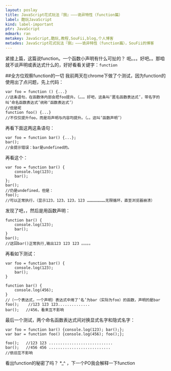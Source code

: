 ```yaml
---
layout: poslay
title: JavaScript花式玩法『捌』———诡异特性（function篇）
label: 酷玩JavaScript
kind: label-important
ptr: JavaScript
mdmark: ran
metakey: JavaScript,酷玩,教程,SouFii,blog,个人博客
metades: JavaScript花式玩法『捌』———诡异特性（function篇），SouFii的博客
---
```


紧接上篇，这篇说function。一个函数小声明有什么可扯的？	
呃。。。好吧。。那咱就不谈声明或表达式什么的，好好看看关键字：`function`

##全方位观察function的一切
我前两天在chrome下做了个测试，因为function的使用出了点问题，先上代码：

	var foo = function () {...}
	//这条语句，在函数体内部会把foo提升。（。。。好吧，这条叫‘匿名函数表达式’，带名字的叫‘命名函数表达式’统称‘函数表达式’）
	//但是呢
	function foo() {...}
	//不仅仅提升foo，而是将声明与内容均提升。（。。这叫‘函数声明’）

再看下面这两这条语句：

	var foo = function bar() {...};
	bar();
	//会提示错误：bar是undefined的。

再看这个：

	var foo = function bar() {
		console.log(123); 
		bar();
	};
	bar();    
	//仍是undefined，但是：
	foo();
	//可以正常执行，（显示123，123，123，123 ……………………无限循环，直至浏览器崩溃）

发现了吧，，然后是用函数声明：

	function bar() {
		console.log(123); 
		bar();
	}
	bar(); 
	//这回bar()正常执行,输出123 123 123 。。。。。

再看如下测试：

	var foo = function bar() {
		console.log(123); 
		bar();
	}

	function bar() {
		console.log(456);
	}
	//（一个表达式，一个声明）表达式中用了‘名’为bar（实际为foo）的函数，声明的是bar
	foo();    //123 123 123..............
	bar();   //456，看来互不影响

最后一个测试，两个命名函数表达式间对换显式名字和隐式名字：

	var foo = function bar() {console.log(123); bar();};
	var bar = function foo() {console.log(456); foo();};

	foo();   //123 123 ............................
	bar();   //456 456 ...........................
	//依旧互不影响

看出function的秘密了吗？ *_^ ，下一个PO我会解释一下function


